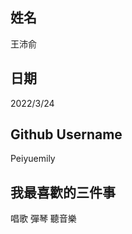 姓名
----
王沛俞


日期
----
2022/3/24

Github Username
---------------
Peiyuemily

我最喜歡的三件事
---------------
唱歌 彈琴 聽音樂